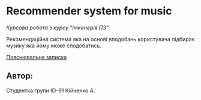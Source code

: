 # Recommender system for music

*Курсова робота з курсу "Інженерія ПЗ"*

Рекомендаційна система яка на основі вподобань користувача підбирає музику яка йому може сподобатись.

[Пояснювальна записка](/docs/report.md)
## Автор:
Студентка групи ІО-91 Кійченко А.
